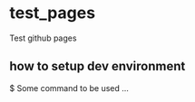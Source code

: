 # test_pages
Test github pages

## how to setup dev environment

  $ Some command to be used ...
  
